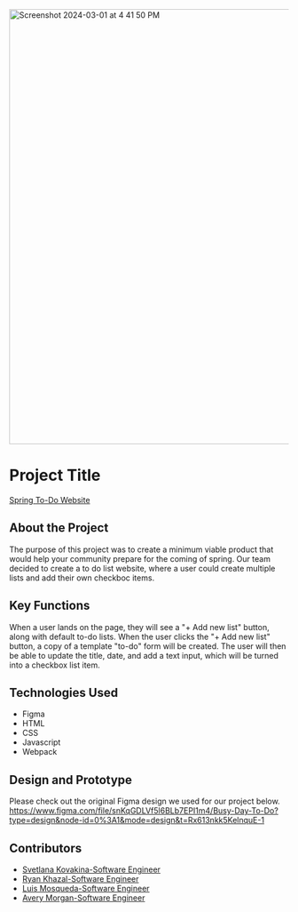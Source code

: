 <img width="783" alt="Screenshot 2024-03-01 at 4 41 50 PM" src="https://github.com/skovakina/spring-to-do/assets/99307602/1420a1aa-ec17-4654-a6b5-280b6b895902">

# Project Title #
[Spring To-Do Website ](https://skovakina.github.io/spring-to-do/)

## About the Project ##
The purpose of this project was to create a minimum viable product that would help your community prepare for the coming of spring. Our team decided to create a to do list website, where a user could create multiple lists and add their own checkboc items.

## Key Functions ##
When a user lands on the page, they will see a "+ Add new list" button, along with default to-do lists. When the user clicks the "+ Add new list" button, a copy of a template "to-do" form will be created. The user will then be able to update the title, date, and add a text input, which will be turned into a checkbox list item.

## Technologies Used ##
* Figma
* HTML
* CSS
* Javascript
* Webpack

## Design and Prototype ##
Please check out the original Figma design we used for our project below.
https://www.figma.com/file/snKqGDLVf5l6BLb7EPI1m4/Busy-Day-To-Do?type=design&node-id=0%3A1&mode=design&t=Rx613nkk5KelnquE-1

## Contributors ##
* [Svetlana Kovakina-Software Engineer](https://github.com/skovakina)
* [Ryan Khazal-Software Engineer](https://github.com/Bouderton)
* [Luis Mosqueda-Software Engineer](https://github.com/luismosquito27)
* [Avery Morgan-Software Engineer](https://github.com/amo198)
